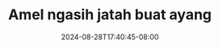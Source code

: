--- 
title: "Amel ngasih jatah buat ayang"
description: "download bokeh Amel ngasih jatah buat ayang twitter full baru"
date: 2024-08-28T17:40:45-08:00
file_code: "1667qlwe67t1"
draft: false
cover: "nr26gwb1r6wlghrx.jpg"
tags: ["Amel", "ngasih", "jatah", "buat", "ayang", "bokep-indo", "bokep-viral", "bokep-ig"]
length: 1442
fld_id: "1235318"
foldername: "AMEL CLUMSY"
categories: ["AMEL CLUMSY"]
views: 69
---